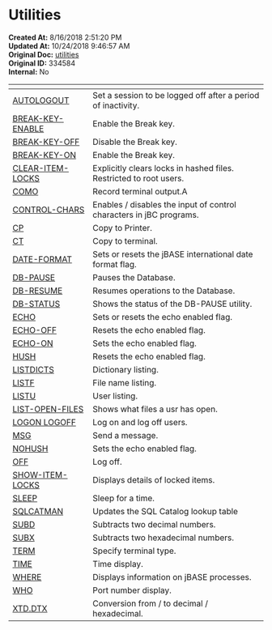 # Utilities

**Created At:** 8/16/2018 2:51:20 PM  
**Updated At:** 10/24/2018 9:46:57 AM  
**Original Doc:** [utilities](https://docs.jbase.com/46963-utilities/utilities)  
**Original ID:** 334584  
**Internal:** No  

| <!----> | <!----> |
| --- | --- |
| [AUTOLOGOUT](./../autologout) | Set a session to be logged off after a period of inactivity. |
| [BREAK-KEY-ENABLE](./../break-key-enable) | Enable the Break key. |
| [BREAK-KEY-OFF](./../break-key-off) | Disable the Break key. |
| [BREAK-KEY-ON](./../break-key-on) | Enable the Break key. |
| [CLEAR-ITEM-LOCKS](./../clear-item-locks) | Explicitly clears locks in hashed files. Restricted to root users. |
| [COMO](./../como) | Record terminal output.A |
| [CONTROL-CHARS](./../control-chars) | Enables / disables the input of control characters in jBC programs. |
| [CP](./../cp) | Copy to Printer. |
| [CT](./../ct) | Copy to terminal. |
| [DATE-FORMAT](./../date-format) | Sets or resets the jBASE international date format flag. |
| [DB-PAUSE](./../db-pause) | Pauses the Database. |
| [DB-RESUME](./../db-resume) | Resumes operations to the Database. |
| [DB-STATUS](./../db-status) | Shows the status of the DB-PAUSE utility. |
| [ECHO](./../echo) | Sets or resets the echo enabled flag. |
| [ECHO-OFF](./../echo) | Resets the echo enabled flag. |
| [ECHO-ON](./../echo) | Sets the echo enabled flag. |
| [HUSH](./../hush) | Resets the echo enabled flag. |
| [LISTDICTS](llistdicts) | Dictionary listing. |
| [LISTF](./../listf) | File name listing. |
| [LISTU](./../listu) | User listing. |
| [LIST-OPEN-FILES](https://https://static.zumasys.com/jbase/r99/knowledgebase/manuals/3.0/30manpages/man/sup22_LIST_OPEN_FILES.htm) | Shows what files a usr has open. |
| [LOGON LOGOFF](./../logon&logoff) | Log on and log off users. |
| [MSG](./../msg) | Send a message. |
| [NOHUSH](./../nohush) | Sets the echo enabled flag. |
| [OFF](./../off) | Log off. |
| [SHOW-ITEM-LOCKS](./../show-item-locks) | Displays details of locked items. |
| [SLEEP](./../sleep) | Sleep for a time. |
| [SQLCATMAN](./../sqlcatman) | Updates the SQL Catalog lookup table |
| [SUBD](./../subd) | Subtracts two decimal numbers. |
| [SUBX](./../subx) | Subtracts two hexadecimal numbers. |
| [TERM](term) | Specify terminal type. |
| [TIME](./../time) | Time display. |
| [WHERE](./../where) | Displays information on jBASE processes. |
| [WHO](./../../../environment-variables/jbcemulate) | Port number display. |
| [XTD.DTX](xtd-dtx) | Conversion from / to decimal / hexadecimal. |
